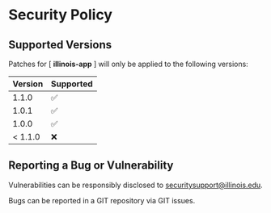 # Security Policy

## Supported Versions

Patches for [ **illinois-app** ] will only be applied to the following versions:

| Version | Supported |
| ------- | ------------------ |
| 1.1.0 | :white_check_mark: |
| 1.0.1 | :white_check_mark: |
| 1.0.0 | :white_check_mark: |
| < 1.1.0 | :x: |

## Reporting a Bug or Vulnerability

Vulnerabilities can be responsibly disclosed to [securitysupport@illinois.edu](mailto:securitysupport@illinois.edu).

Bugs can be reported in a GIT repository via GIT issues.